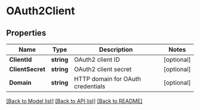 # OAuth2Client

## Properties
Name | Type | Description | Notes
------------ | ------------- | ------------- | -------------
**ClientId** | **string** | OAuth2 client ID | [optional] 
**ClientSecret** | **string** | OAuth2 client secret | [optional] 
**Domain** | **string** | HTTP domain for OAuth credentials | [optional] 

[[Back to Model list]](../README.md#documentation-for-models) [[Back to API list]](../README.md#documentation-for-api-endpoints) [[Back to README]](../README.md)


